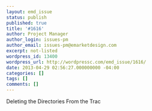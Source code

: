 ```yaml
---
layout: emd_issue
status: publish
published: true
title: '#1616'
author: Project Manager
author_login: issues-pm
author_email: issues-pm@emarketdesign.com
excerpt: not-listed
wordpress_id: 13400
wordpress_url: http://wordpressc.com/emd_issue/1616/
date: 2013-04-29 02:56:27.000000000 -04:00
categories: []
tags: []
comments: []
---
```

Deleting the Directories From the Trac
